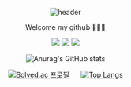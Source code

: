 <div align="center">

  ![header](https://capsule-render.vercel.app/api?type=slice&text=sumlnsu&color=timeGradient&height=200&animation=fadeIn&desc=AI%20and%20Data%20Scientist&fontSize=64&descSize=24&rotate=13&fontAlign=80&fontAlignY=39&descAlign=49&descAlignY=43)
</div>

<div align="center">
  <p style"> Welcome my github 🙋🏻‍♂️</p>
</div>

<div align="center">
  <a href="https://velog.io/@smo1621" target="_blank"><img src="https://img.shields.io/badge/Velog-20C997?style=flat-square&logo=Velog&logoColor=white"/></a>
  <a href="https://www.linkedin.com/in/sumin-kim-382ba1280" target="_blank"><img src="https://img.shields.io/badge/LinkedIn-0A66C2?style=flat-square&logo=LinkedIn&logoColor=white"/></a>
  <a href="https://www.instagram.com/sumlnsu/" target="_blank"><img src="https://img.shields.io/badge/Instagram-E4405F?style=flat-square&logo=Instagram&logoColor=white"/></a>
</div>


<div align="center">
  
 ![Anurag's GitHub stats](https://github-readme-stats.vercel.app/api?username=sumlnsu&show_icons=true&theme=blue-green)
</div>

<div align="center">
  
[![Solved.ac
프로필](http://mazassumnida.wtf/api/generate_badge?boj=smo1621)](https://solved.ac/smo1621) &nbsp; &nbsp;&nbsp;
[![Top Langs](https://github-readme-stats.vercel.app/api/top-langs/?username=sumlnsu&layout=compact)](https://github.com/anuraghazra/github-readme-stats)
</div>
